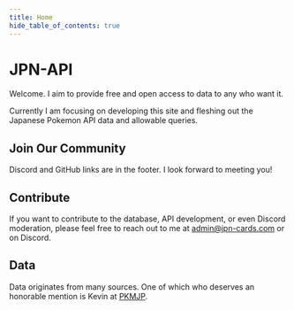 ```yaml
---
title: Home
hide_table_of_contents: true
---
```


# JPN-API


Welcome. I aim to provide free and open access to data to any who want it.

Currently I am focusing on developing this site and fleshing out the Japanese Pokemon API data and allowable queries.

## Join Our Community

Discord and GitHub links are in the footer. I look forward to meeting you!

## Contribute

If you want to contribute to the database, API development, or even Discord moderation, 
please feel free to reach out to me at admin@jpn-cards.com or on Discord.

## Data

Data originates from many sources. One of which who deserves an honorable mention is Kevin at [PKMJP](https://twitter.com/pkm_jp).
